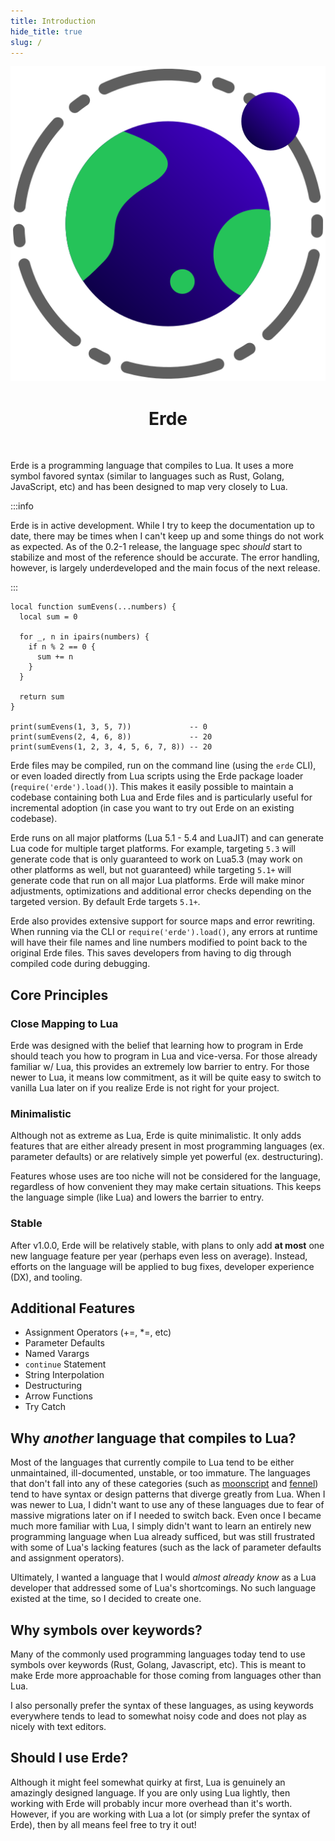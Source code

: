 ```yaml
---
title: Introduction
hide_title: true
slug: /
---
```


<center>

![Erde Logo](../../static/logo.svg)

# Erde

</center>

<br />

Erde is a programming language that compiles to Lua. It uses a more symbol
favored syntax (similar to languages such as Rust, Golang, JavaScript, etc) and
has been designed to map very closely to Lua.

:::info

Erde is in active development. While I try to keep the documentation up to date,
there may be times when I can't keep up and some things do not work as expected.
As of the 0.2-1 release, the language spec _should_ start to stabilize and most
of the reference should be accurate. The error handling, however, is largely
underdeveloped and the main focus of the next release.

:::

```erde
local function sumEvens(...numbers) {
  local sum = 0

  for _, n in ipairs(numbers) {
    if n % 2 == 0 {
      sum += n
    }
  }

  return sum
}

print(sumEvens(1, 3, 5, 7))             -- 0
print(sumEvens(2, 4, 6, 8))             -- 20
print(sumEvens(1, 2, 3, 4, 5, 6, 7, 8)) -- 20
```

Erde files may be compiled, run on the command line (using the `erde` CLI), or
even loaded directly from Lua scripts using the Erde package loader 
(`require('erde').load()`). This makes it easily possible to maintain a
codebase containing both Lua and Erde files and is particularly useful for
incremental adoption (in case you want to try out Erde on an existing codebase).

Erde runs on all major platforms (Lua 5.1 - 5.4 and LuaJIT) and can generate
Lua code for multiple target platforms. For example, targeting `5.3` will
generate code that is only guaranteed to work on Lua5.3 (may work on other
platforms as well, but not guaranteed) while targeting `5.1+` will generate code
that run on all major Lua platforms. Erde will make minor adjustments,
optimizations and additional error checks depending on the targeted version. By
default Erde targets `5.1+`.

Erde also provides extensive support for source maps and error rewriting. When
running via the CLI or `require('erde').load()`, any errors at runtime will have
their file names and line numbers modified to point back to the original Erde
files. This saves developers from having to dig through compiled code during
debugging.

## Core Principles

### Close Mapping to Lua

Erde was designed with the belief that learning how to program in Erde should
teach you how to program in Lua and vice-versa. For those already familiar w/
Lua, this provides an extremely low barrier to entry. For those newer to Lua,
it means low commitment, as it will be quite easy to switch to vanilla Lua later
on if you realize Erde is not right for your project.

### Minimalistic

Although not as extreme as Lua, Erde is quite minimalistic. It only adds
features that are either already present in most programming languages
(ex. parameter defaults) or are relatively simple yet powerful (ex. destructuring).

Features whose uses are too niche will not be considered for the language,
regardless of how convenient they may make certain situations. This keeps the
language simple (like Lua) and lowers the barrier to entry.

### Stable

After v1.0.0, Erde will be relatively stable, with plans to only add **at most**
one new language feature per year (perhaps even less on average). Instead,
efforts on the language will be applied to bug fixes, developer experience (DX),
and tooling.

## Additional Features

- Assignment Operators (+=, *=, etc)
- Parameter Defaults
- Named Varargs
- `continue` Statement
- String Interpolation
- Destructuring
- Arrow Functions
- Try Catch

## Why _another_ language that compiles to Lua?

Most of the languages that currently compile to Lua tend to be either
unmaintained, ill-documented, unstable, or too immature. The languages that
don't fall into any of these categories (such as [moonscript](https://moonscript.org)
and [fennel](https://fennel-lang.org)) tend to have syntax or design patterns
that diverge greatly from Lua. When I was newer to Lua, I didn't want to use any
of these languages due to fear of massive migrations later on if I needed to
switch back. Even once I became much more familiar with Lua, I simply didn't
want to learn an entirely new programming language when Lua already sufficed,
but was still frustrated with some of Lua's lacking features (such as the lack
of parameter defaults and assignment operators).

Ultimately, I wanted a language that I would _almost already know_ as a Lua
developer that addressed some of Lua's shortcomings. No such language existed
at the time, so I decided to create one.

## Why symbols over keywords?

Many of the commonly used programming languages today tend to use symbols over
keywords (Rust, Golang, Javascript, etc). This is meant to make Erde more
approachable for those coming from languages other than Lua.

I also personally prefer the syntax of these languages, as using keywords
everywhere tends to lead to somewhat noisy code and does not play as nicely with
text editors.

## Should I use Erde?

Although it might feel somewhat quirky at first, Lua is genuinely an amazingly
designed language. If you are only using Lua lightly, then working with Erde
will probably incur more overhead than it's worth. However, if you are working
with Lua a lot (or simply prefer the syntax of Erde), then by all means feel
free to try it out!
